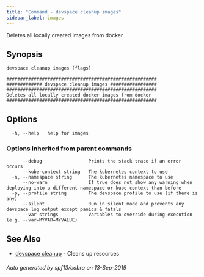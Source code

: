 ```yaml
---
title: "Command - devspace cleanup images"
sidebar_label: images
---
```



Deletes all locally created images from docker

## Synopsis

 
```
devspace cleanup images [flags]
```

```
#######################################################
############# devspace cleanup images #################
#######################################################
Deletes all locally created docker images from docker
#######################################################
```
## Options

```
  -h, --help   help for images
```

### Options inherited from parent commands

```
      --debug                 Prints the stack trace if an error occurs
      --kube-context string   The kubernetes context to use
  -n, --namespace string      The kubernetes namespace to use
      --no-warn               If true does not show any warning when deploying into a different namespace or kube-context than before
  -p, --profile string        The devspace profile to use (if there is any)
      --silent                Run in silent mode and prevents any devspace log output except panics & fatals
      --var strings           Variables to override during execution (e.g. --var=MYVAR=MYVALUE)
```

## See Also

* [devspace cleanup](/docs/cli/commands/devspace_cleanup)	 - Cleans up resources

###### Auto generated by spf13/cobra on 13-Sep-2019
